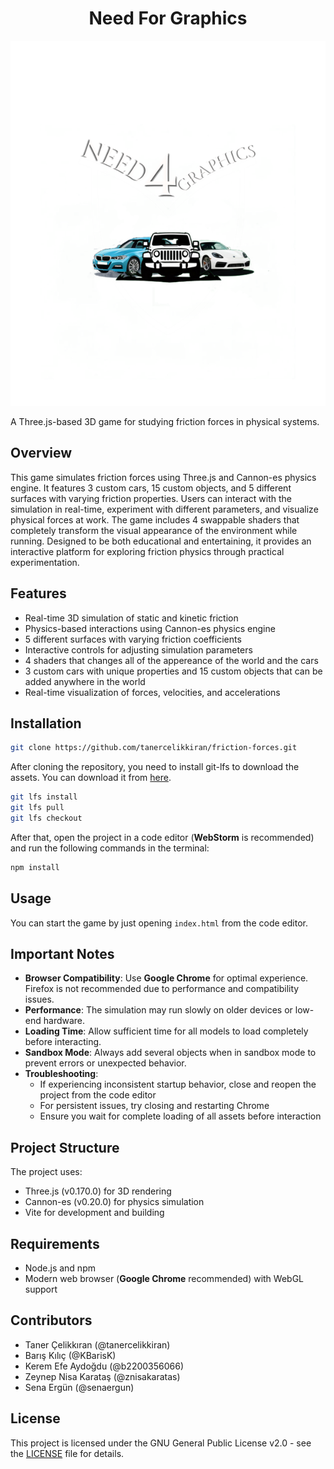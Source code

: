 <h1 align="center">Need For Graphics</h1>

<p align="center">
    <img src="./logo.png" alt="Need For Graphics">
</p>

A Three.js-based 3D game for studying friction forces in physical systems.

## Overview

This game simulates friction forces using Three.js and Cannon-es physics engine. It features 3 custom cars, 15 custom objects, and 5 different surfaces with varying friction properties. Users can interact with the simulation in real-time, experiment with different parameters, and visualize physical forces at work. The game includes 4 swappable shaders that completely transform the visual appearance of the environment while running. Designed to be both educational and entertaining, it provides an interactive platform for exploring friction physics through practical experimentation.

## Features

- Real-time 3D simulation of static and kinetic friction
- Physics-based interactions using Cannon-es physics engine
- 5 different surfaces with varying friction coefficients
- Interactive controls for adjusting simulation parameters
- 4 shaders that changes all of the appereance of the world and the cars
- 3 custom cars with unique properties and 15 custom objects that can be added anywhere in the world
- Real-time visualization of forces, velocities, and accelerations

## Installation

```bash
git clone https://github.com/tanercelikkiran/friction-forces.git
```

After cloning the repository, you need to install git-lfs to download the assets. You can download it from [here](https://git-lfs.github.com/).

```bash
git lfs install
git lfs pull
git lfs checkout
```

After that, open the project in a code editor (**WebStorm** is recommended) and run the following commands in the terminal:

```bash
npm install
```

## Usage

You can start the game by just opening `index.html` from the code editor.

## Important Notes

- **Browser Compatibility**: Use **Google Chrome** for optimal experience. Firefox is not recommended due to performance and compatibility issues.
- **Performance**: The simulation may run slowly on older devices or low-end hardware.
- **Loading Time**: Allow sufficient time for all models to load completely before interacting.
- **Sandbox Mode**: Always add several objects when in sandbox mode to prevent errors or unexpected behavior.
- **Troubleshooting**:
  - If experiencing inconsistent startup behavior, close and reopen the project from the code editor
  - For persistent issues, try closing and restarting Chrome
  - Ensure you wait for complete loading of all assets before interaction

## Project Structure

The project uses:

- Three.js (v0.170.0) for 3D rendering
- Cannon-es (v0.20.0) for physics simulation
- Vite for development and building

## Requirements

- Node.js and npm
- Modern web browser (**Google Chrome** recommended) with WebGL support

## Contributors

- Taner Çelikkıran (@tanercelikkiran)
- Barış Kılıç (@KBarisK)
- Kerem Efe Aydoğdu (@b2200356066)
- Zeynep Nisa Karataş (@znisakaratas)
- Sena Ergün (@senaergun)

## License

This project is licensed under the GNU General Public License v2.0 - see the [LICENSE](LICENSE) file for details.
